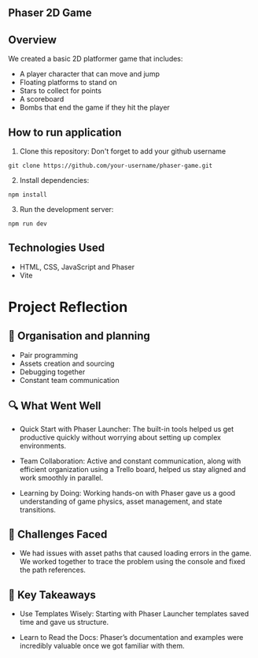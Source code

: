 ## Phaser 2D Game

## Overview

We created a basic 2D platformer game that includes:

- A player character that can move and jump
- Floating platforms to stand on
- Stars to collect for points
- A scoreboard
- Bombs that end the game if they hit the player

## How to run application

1. Clone this repository:
   Don't forget to add your github username

```
git clone https://github.com/your-username/phaser-game.git
```

2. Install dependencies:

```
npm install
```

3. Run the development server:

```
npm run dev
```

## Technologies Used

- HTML, CSS, JavaScript and Phaser
- Vite

# Project Reflection

## 🧠 Organisation and planning

- Pair programming
- Assets creation and sourcing
- Debugging together
- Constant team communication

## 🔍 What Went Well

- Quick Start with Phaser Launcher: The built-in tools helped us get productive quickly without worrying about setting up complex environments.

- Team Collaboration: Active and constant communication, along with efficient organization using a Trello board, helped us stay aligned and work smoothly in parallel.

- Learning by Doing: Working hands-on with Phaser gave us a good understanding of game physics, asset management, and state transitions.

## 🚧 Challenges Faced

- We had issues with asset paths that caused loading errors in the game. We worked together to trace the problem using the console and fixed the path references.

## 🌱 Key Takeaways

- Use Templates Wisely: Starting with Phaser Launcher templates saved time and gave us structure.

- Learn to Read the Docs: Phaser’s documentation and examples were incredibly valuable once we got familiar with them.
